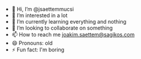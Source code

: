 - 👋 Hi, I’m @jsaettemmucsi
- 👀 I’m interested in a lot
- 🌱 I’m currently learning everything and nothing
- 💞️ I’m looking to collaborate on something
- 📫 How to reach me joakim.saettem@sagikos.com
- 😄 Pronouns: old
- ⚡ Fun fact: I'm boring

